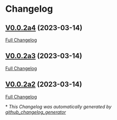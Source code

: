 # Changelog

## [V0.0.2a4](https://github.com/OpenVoiceOS/ovos-tts-plugin-privox/tree/V0.0.2a4) (2023-03-14)

[Full Changelog](https://github.com/OpenVoiceOS/ovos-tts-plugin-privox/compare/V0.0.2a3...V0.0.2a4)

## [V0.0.2a3](https://github.com/OpenVoiceOS/ovos-tts-plugin-privox/tree/V0.0.2a3) (2023-03-14)

[Full Changelog](https://github.com/OpenVoiceOS/ovos-tts-plugin-privox/compare/V0.0.2a2...V0.0.2a3)

## [V0.0.2a2](https://github.com/OpenVoiceOS/ovos-tts-plugin-privox/tree/V0.0.2a2) (2023-03-14)

[Full Changelog](https://github.com/OpenVoiceOS/ovos-tts-plugin-privox/compare/68e1d1e2c1c0cdec79c1bfdf9f7e3ca1862ef972...V0.0.2a2)



\* *This Changelog was automatically generated by [github_changelog_generator](https://github.com/github-changelog-generator/github-changelog-generator)*
